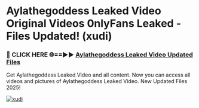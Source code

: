 # Aylathegoddess Leaked Video Original Videos 0nlyFans Leaked - Files Updated! (xudi)

<h3>🔴 CLICK HERE 🌐==►► <a href="https://tinyurl.com/3hn5wdd3" rel="nofollow">Aylathegoddess Leaked Video Updated Files</a></h3>

Get Aylathegoddess Leaked Video and all content. Now you can access all videos and pictures of Aylathegoddess Leaked Video. New Updated Files 2025!

[![xudi](https://i.imgur.com/4HnBqBT.gif)](https://tinyurl.com/3hn5wdd3)
